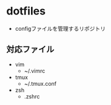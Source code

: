 # dotfiles
- configファイルを管理するリポジトリ


## 対応ファイル
- vim
    - ~/.vimrc
- tmux 
    - ~/.tmux.conf
- zsh
    - .zshrc

